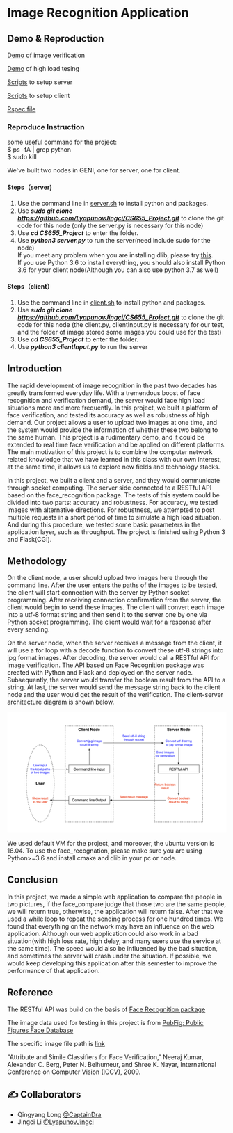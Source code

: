 # Image Recognition Application #

## Demo & Reproduction ##

[Demo](https://github.com/LyapunovJingci/CS655_Project/blob/main/demo/Client_input_demo.mp4) of image verification

[Demo](https://github.com/LyapunovJingci/CS655_Project/blob/main/demo/Two_client_demo.mp4) of high load tesing

[Scripts](https://github.com/LyapunovJingci/CS655_Project/blob/main/server.sh) to setup server    

[Scripts](https://github.com/LyapunovJingci/CS655_Project/blob/main/client.sh) to setup client    

[Rspec file](https://github.com/LyapunovJingci/CS655_Project/blob/main/repec.xml)

### Reproduce Instruction ###


some useful command for the project:    
$ ps -fA | grep python    
$ sudo kill    

We've built two nodes in GENI, one for server, one for client.    

#### Steps（server)
1. Use the command line in [server.sh](server.sh) to install python and packages.    
2. Use ***sudo git clone https://github.com/LyapunovJingci/CS655_Project.git*** to clone the git code for this node (only the server.py is necessary for this node)    
3. Use ***cd CS655_Project*** to enter the folder.    
4. Use ***python3 server.py*** to run the server(need include sudo for the node)    
If you meet any problem when you are installing dlib, please try [this](https://stackoverflow.com/questions/56051515/opencv-python-building-wheel-for-dlib-setup-py).                         
If you use Python 3.6 to install everything, you should also install Python 3.6 for your client node(Although you can also use python 3.7 as well)    

#### Steps（client）
1. Use the command line in [client.sh](client.sh) to install python and packages.    
2. Use ***sudo git clone https://github.com/LyapunovJingci/CS655_Project.git*** to clone the git code for this node (the client.py, clientInput.py is necessary for our test, and the folder of image stored some images you could use for the test)    
3. Use ***cd CS655_Project*** to enter the folder.    
4. Use ***python3 clientInput.py*** to run the server   

## Introduction ##
The rapid development of image recognition in the past two decades has greatly transformed everyday life. With a tremendous boost of face recognition and verification demand, the server would face high load situations more and more frequently. In this project, we built a platform of face verification, and tested its accuracy as well as robustness of high demand. Our project allows a user to upload two images at one time, and the system would provide the information of whether these two belong to the same human. This project is a rudimentary demo, and it could be extended to real time face verification and be applied on different platforms. The main motivation of this project is to combine the computer network related knowledge that we have learned in this class with our own interest, at the same time, it allows us to explore new fields and technology stacks. 


In this project, we built a client and a server, and they would communicate through socket computing. The server side connected to a RESTful API based on the face_recognition package. The tests of this system could be divided into two parts: accuracy and robustness. For accuracy, we tested images with alternative directions. For robustness, we attempted to post multiple requests in a short period of time to simulate a high load situation. And during this procedure, we tested some basic parameters in the application layer, such as throughput. The project is finished using Python 3 and Flask(CGI).


## Methodology ##
On the client node, a user should upload two images here through the command line. After the user enters the paths of the images to be tested, the client will start connection with the server by Python socket programming. After receiving connection confirmation from the server, the client would begin to send these images. The client will convert each image into a utf-8 format string and then send it to the server one by one via Python socket programming. The client would wait for a response after every sending.

On the server node, when the server receives a message from the client, it will use a for loop with a decode function to convert these utf-8 strings into jpg format images. After decoding, the server would call a RESTful API for image verification. The API based on Face Recognition package was created with Python and Flask and deployed on the server node. Subsequently, the server would transfer the boolean result from the API to a string. At last, the server would send the message string back to the client node and the user would get the result of the verification. The client-server architecture diagram is shown below.

<img src="image/architecture.png">

We used default VM for the project, and moreover, the ubuntu version is 18.04. To use the face_recognation, please make sure you are using Python>=3.6 and install cmake and dlib in your pc or node.

## Conclusion ##

In this project, we made a simple web application to compare the people in two pictures, if the face_compare judge that those two are the same people,  we will return true, otherwise, the application will return false. After that we used a while loop to repeat the sending process for one hundred times. We found that everything on the network may have an influence on the web application. Although our web application could also work in a bad situation(with high loss rate, high delay, and many users use the service at the same time). The speed would also be influenced by the bad situation, and sometimes the server will crash under the situation.  If possible, we would keep developing this application after this semester to improve the performance of that application.



## Reference ##

The RESTful API was build on the basis of [Face Recognition package](https://github.com/ageitgey/face_recognition)


The image data used for testing in this project is from [PubFig: Public Figures Face Database](https://www.cs.columbia.edu/CAVE/databases/pubfig/)

The specific image file path is [link](https://www.cs.columbia.edu/CAVE/databases/pubfig/download/dev_urls.txt)

"Attribute and Simile Classifiers for Face Verification," Neeraj Kumar, Alexander C. Berg, Peter N. Belhumeur, and Shree K. Nayar, International Conference on Computer Vision (ICCV), 2009.

   


## ✍️ Collaborators ##
- Qingyang Long [@CaptainDra](https://github.com/CaptainDra)
- Jingci Li [@LyapunovJingci](https://github.com/LyapunovJingci)
